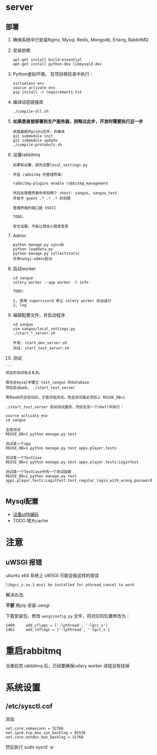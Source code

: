 # server

## 部署

1.  确保系统中已安装Nginx, Mysql, Redis, Mongodb, Erlang, RabbitMQ

2.  安装依赖
    
    ```
    apt-get install build-essential
    apt-get install python-dev libmysqld-dev
    ```

3.  Python虚拟环境。 在项目根目录中执行：

    ```
    virtualenv env
    source activate_env
    pip install -r requirements.txt
    ```

4.  编译动态链接库

    ```
    ./compile-dll.sh
    ```

5.  **如果是直接部署到生产服务器，则略过此步，开发时需要执行这一步**

    ```
    获取最新的proto文件，并编译
    git submodule init
    git submodule update
    ./compile-protobufs.sh
    ```

6.  设置rabbitmq

    ```
    如果有必要，就先设置local_settings.py

    开启 rabbitmq 的管理界面:

    rabbitmq-plugins enable rabbitmq_management

    然后在管理界面中添加两个 vhost: sanguo, sanguo_test
    并给予 guest .* .* .* 的权限

    管理界面的端口是 55672

    TODO:

    安全设置，不能让其他人随意登录
    ```


7.  Admin

    ```
    python manage.py syncdb
    python loaddata.py
    python manage.py collectstatic
    并用uwsgi-admin启动
    ```


8.  启动worker

    ```
    cd sanguo
    celery worker --app worker -l info

    TODO:

    1, 使用 supervisord 来让 celery worker 后台运行
    2, log
    ```


9.  编辑配置文件，并启动程序

    ```
    cd sanguo
    vim sanguo/local_settings.py
    ./start_*_server.sh

    开发: start_dev_server.sh
    测试: start_test_server.sh
    ```

10.  测试

    ```
    现在的测试有点复杂。

    首先在mysql中建立 test_sanguo 的database
    然后启动web， ./start_test_server

    等到web完全启动后，才能开始测试。而且测试是必须加上 RESUE_DB=1

    ./start_test_server 启动测试服务，然后在另一个shell中执行：

    source activate_env
    cd sanguo

    全部测试
    REUSE_DB=1 python manage.py test

    测试某一个app
    REUSE_DB=1 python manage.py test apps.player.tests

    测试某一个TestCase
    REUSE_DB=1 python manage.py test apps.player.tests:LoginTest

    测试某一个TestCase中的一个测试函数
    REUSE_DB=1 python manage.py test apps.player.tests:LoginTest.test_regular_login_with_wrong_password
    ```

## Mysql配置

*   [设置utf8编码][1]
*   TODO 增大cache


[1]: http://stackoverflow.com/questions/3513773/change-mysql-default-character-set-to-utf8-in-my-cnf


# 注意

## uWSGI 报错

ubuntu x64 系统上 uWSGI 可能会报这样的错误

`libgcc_s.so.1 must be installed for pthread_cancel to work`

解决办法:

**不要** 用pip 安装 uwsgi

下载安装包，修改 `uwsgiconfig.py` 文件，将对应的位置修改为：

```
1460     add_cflags = ['-lpthread', '-lgcc_s']
1461     add_ldflags = ['-lpthread', '-lgcc_s']
```

# 重启rabbitmq

当重启完 rabbitmq 后，已经要确保celery worker 进程没有挂掉


# 系统设置

## /etc/sysctl.cof

添加

```
net.core.somaxconn = 32768
net.ipv4.tcp_max_syn_backlog = 65536
net.core.netdev_max_backlog = 32768
```
然后执行 sudo sysctl -p

